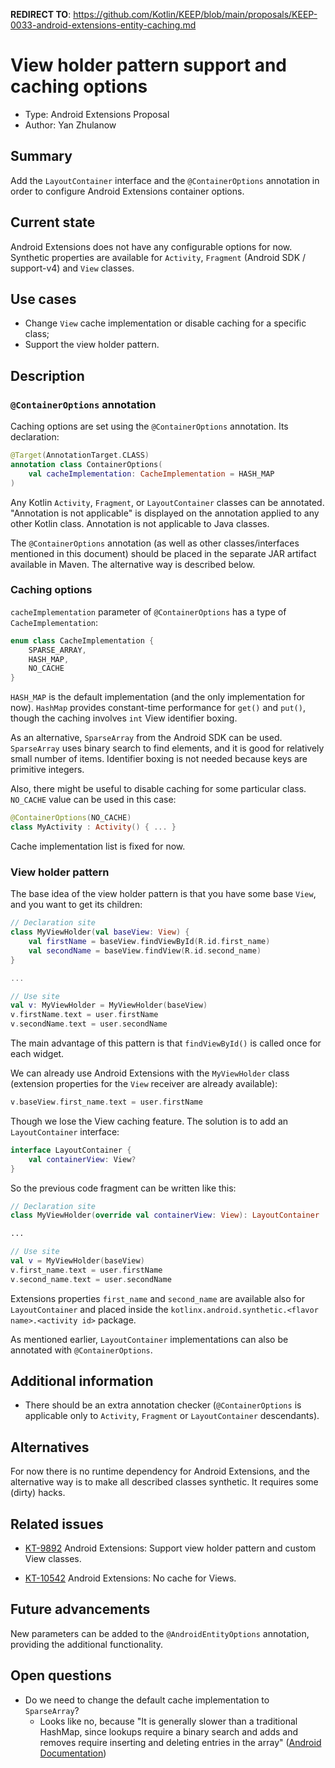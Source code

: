 **REDIRECT TO**: https://github.com/Kotlin/KEEP/blob/main/proposals/KEEP-0033-android-extensions-entity-caching.md

# View holder pattern support and caching options

* Type: Android Extensions Proposal
* Author: Yan Zhulanow

## Summary

Add the `LayoutContainer` interface and the `@ContainerOptions` annotation in order to configure Android Extensions container options.

## Current state

Android Extensions does not have any configurable options for now. Synthetic properties are available for `Activity`, `Fragment` (Android SDK / support-v4) and `View` classes.

## Use cases

* Change `View` cache implementation or disable caching for a specific class;
* Support the view holder pattern.

## Description

### `@ContainerOptions` annotation

Caching options are set using the `@ContainerOptions` annotation. Its declaration:

```kotlin
@Target(AnnotationTarget.CLASS)
annotation class ContainerOptions(
    val cacheImplementation: CacheImplementation = HASH_MAP
)
```

Any Kotlin `Activity`, `Fragment`, or `LayoutContainer` classes can be annotated. "Annotation is not applicable" is displayed on the annotation applied to any other Kotlin class. Annotation is not applicable to Java classes.

The `@ContainerOptions` annotation (as well as other classes/interfaces mentioned in this document) should be placed in the separate JAR artifact available in Maven. The alternative way is described below.

### Caching options

`cacheImplementation` parameter of `@ContainerOptions` has a type of `CacheImplementation`:

```kotlin
enum class CacheImplementation {
    SPARSE_ARRAY,
    HASH_MAP,
    NO_CACHE
}
```

`HASH_MAP` is the default implementation (and the only implementation for now). `HashMap` provides constant-time performance for `get()` and `put()`, though the caching involves `int` View identifier boxing.

As an alternative, `SparseArray` from the Android SDK can be used. `SparseArray` uses binary search to find elements, and it is good for relatively small number of items. Identifier boxing is not needed because keys are primitive integers.

Also, there might be useful to disable caching for some particular class. `NO_CACHE` value can be used in this case:

```kotlin
@ContainerOptions(NO_CACHE)
class MyActivity : Activity() { ... }
```

Cache implementation list is fixed for now.

### View holder pattern

The base idea of the view holder pattern is that you have some base `View`, and you want to get its children:

```kotlin
// Declaration site
class MyViewHolder(val baseView: View) {
	val firstName = baseView.findViewById(R.id.first_name)
	val secondName = baseView.findView(R.id.second_name)
}

...

// Use site
val v: MyViewHolder = MyViewHolder(baseView)
v.firstName.text = user.firstName
v.secondName.text = user.secondName
```

The main advantage of this pattern is that `findViewById()` is called once for each widget.

We can already use Android Extensions with the `MyViewHolder` class (extension properties for the `View` receiver are already available):

```kotlin
v.baseView.first_name.text = user.firstName
```

Though we lose the View caching feature. The solution is to add an `LayoutContainer` interface:

```kotlin
interface LayoutContainer {
    val containerView: View?
}
```

So the previous code fragment can be written like this:

```kotlin
// Declaration site
class MyViewHolder(override val containerView: View): LayoutContainer

...

// Use site
val v = MyViewHolder(baseView)
v.first_name.text = user.firstName
v.second_name.text = user.secondName
```

Extensions properties `first_name` and `second_name` are available also for `LayoutContainer` and placed inside the `kotlinx.android.synthetic.<flavor name>.<activity id>` package.

As mentioned earlier, `LayoutContainer` implementations can also be annotated with `@ContainerOptions`.

## Additional information

* There should be an extra annotation checker (`@ContainerOptions` is applicable only to `Activity`, `Fragment` or `LayoutContainer` descendants).

## Alternatives

For now there is no runtime dependency for Android Extensions, and the alternative way is to make all described classes synthetic. It requires some (dirty) hacks.

## Related issues

* [KT-9892](https://youtrack.jetbrains.com/issue/KT-9892) Android Extensions: Support view holder pattern and custom View classes.

* [KT-10542](https://youtrack.jetbrains.com/issue/KT-10542) Android Extensions: No cache for Views.

## Future advancements

New parameters can be added to the `@AndroidEntityOptions` annotation, providing the additional functionality.

## Open questions

* Do we need to change the default cache implementation to `SparseArray`?
    * Looks like no, because "It is generally slower than a traditional HashMap, since lookups require a binary search and adds and removes require inserting and deleting entries in the array" ([Android Documentation](https://developer.android.com/reference/android/util/SparseArray.html))
